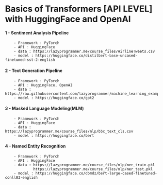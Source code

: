 # Basics of Transformers [API LEVEL] with HuggingFace and OpenAI

#### 1 - Sentiment Analysis Pipeline
        - Framework : PyTorch
        - API : HuggingFace
        - data : https://lazyprogrammer.me/course_files/AirlineTweets.csv
        - model : https://huggingface.co/distilbert-base-uncased-finetuned-sst-2-english


#### 2 - Text Generation Pipeline
        - Framework : PyTorch
        - API : HuggingFace, OpenAI
        - data : https://raw.githubusercontent.com/lazyprogrammer/machine_learning_examples/master/hmm_class/robert_frost.txt
        - model : https://huggingface.co/gpt2

#### 3 - Masked Language Modeling(MLM)
        - Framework : PyTorch
        - API : HuggingFace
        - data : https://lazyprogrammer.me/course_files/nlp/bbc_text_cls.csv
        - model : https://huggingface.co/bert

#### 4 - Named Entity Recognition
        - Framework : PyTorch
        - API : HuggingFace
        - data : https://lazyprogrammer.me/course_files/nlp/ner_train.pkl
                 https://lazyprogrammer.me/course_files/nlp/ner_test.pkl
        - model : https://huggingface.co/dbmdz/bert-large-cased-finetuned-conll03-english